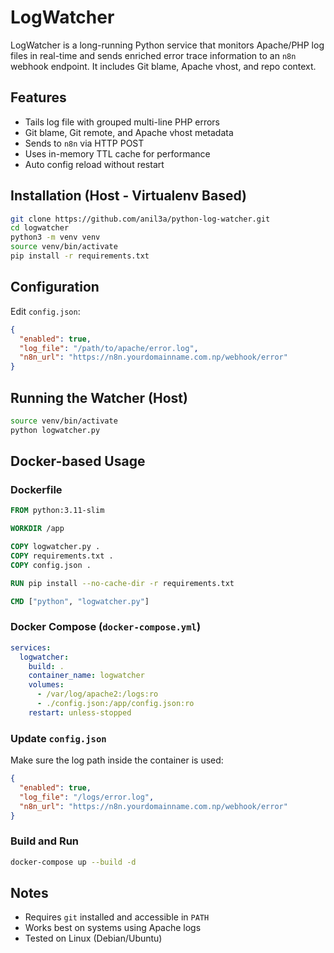 # LogWatcher

LogWatcher is a long-running Python service that monitors Apache/PHP log files in real-time and sends enriched error trace information to an `n8n` webhook endpoint. It includes Git blame, Apache vhost, and repo context.

## Features

* Tails log file with grouped multi-line PHP errors
* Git blame, Git remote, and Apache vhost metadata
* Sends to `n8n` via HTTP POST
* Uses in-memory TTL cache for performance
* Auto config reload without restart

## Installation (Host - Virtualenv Based)

```bash
git clone https://github.com/anil3a/python-log-watcher.git
cd logwatcher
python3 -m venv venv
source venv/bin/activate
pip install -r requirements.txt
```

## Configuration

Edit `config.json`:

```json
{
  "enabled": true,
  "log_file": "/path/to/apache/error.log",
  "n8n_url": "https://n8n.yourdomainname.com.np/webhook/error"
}
```

## Running the Watcher (Host)

```bash
source venv/bin/activate
python logwatcher.py
```

## Docker-based Usage

### Dockerfile

```Dockerfile
FROM python:3.11-slim

WORKDIR /app

COPY logwatcher.py .
COPY requirements.txt .
COPY config.json .

RUN pip install --no-cache-dir -r requirements.txt

CMD ["python", "logwatcher.py"]
```

### Docker Compose (`docker-compose.yml`)

```yaml
services:
  logwatcher:
    build: .
    container_name: logwatcher
    volumes:
      - /var/log/apache2:/logs:ro
      - ./config.json:/app/config.json:ro
    restart: unless-stopped
```

### Update `config.json`

Make sure the log path inside the container is used:

```json
{
  "enabled": true,
  "log_file": "/logs/error.log",
  "n8n_url": "https://n8n.yourdomainname.com.np/webhook/error"
}
```

### Build and Run

```bash
docker-compose up --build -d
```

## Notes

* Requires `git` installed and accessible in `PATH`
* Works best on systems using Apache logs
* Tested on Linux (Debian/Ubuntu)
